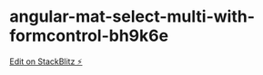 # angular-mat-select-multi-with-formcontrol-bh9k6e

[Edit on StackBlitz ⚡️](https://stackblitz.com/edit/angular-mat-select-multi-with-formcontrol-bh9k6e)